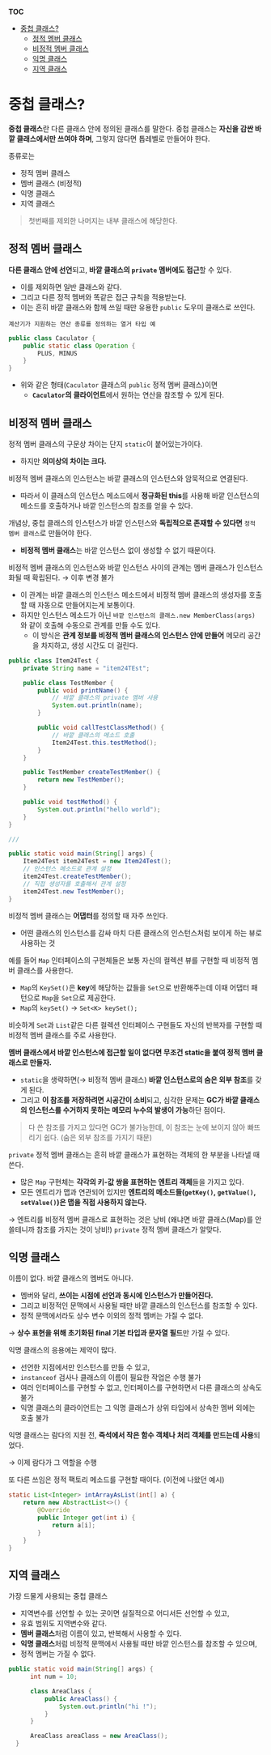**TOC**
- [중첩 클래스?](#중첩-클래스)
  - [정적 멤버 클래스](#정적-멤버-클래스)
  - [비정적 멤버 클래스](#비정적-멤버-클래스)
  - [익명 클래스](#익명-클래스)
  - [지역 클래스](#지역-클래스)

# 중첩 클래스?
**중첩 클래스**란 다른 클래스 안에 정의된 클래스를 말한다. 중첩 클래스는 **자신을 감싼 바깥 클래스에서만 쓰여야 하며**, 그렇지 않다면 톱레벨로 만들어야 한다.

종류로는
- 정적 멤버 클래스
- 멤버 클래스 (비정적)
- 익명 클래스
- 지역 클래스

> 첫번째를 제외한 나머지는 내부 클래스에 해당한다.

## 정적 멤버 클래스
**다른 클래스 안에 선언**되고, **바깥 클래스의 `private` 멤버에도 접근**할 수 있다.
- 이를 제외하면 일반 클래스와 같다.
- 그리고 다른 정적 멤버와 똑같은 접근 규칙을 적용받는다.
- 이는 흔히 바깥 클래스와 함께 쓰일 때만 유용한 `public` 도우미 클래스로 쓰인다.

`계산기가 지원하는 연산 종류를 정의하는 열거 타입 예`
```java
public class Caculator {
    public static class Operation {
        PLUS, MINUS
    }
}
```

- 위와 같은 형태(`Caculator` 클래스의 `public` 정적 멤버 클래스)이면
  - **`Caculator`의 클라이언트**에서 원하는 연산을 참조할 수 있게 된다.

## 비정적 멤버 클래스
정적 멤버 클래스의 구문상 차이는 단지 `static`이 붙어있는가이다.
- 하지만 **의미상의 차이는 크다.**

비정적 멤버 클래스의 인스턴스는 바깥 클래스의 인스턴스와 암묵적으로 연결된다.
- 따라서 이 클래스의 인스턴스 메소드에서 **정규화된 this**를 사용해 바깥 인스턴스의 메소드를 호출하거나 바깥 인스턴스의 참조를 얻을 수 있다.
    
개념상, 중첩 클래스의 인스턴스가 바깥 인스턴스와 **독립적으로 존재할 수 있다면** `정적 멤버 클래스`로 만들어야 한다.
- **비정적 멤버 클래스**는 바깥 인스턴스 없이 생성할 수 없기 때문이다.

비정적 멤버 클래스의 인스턴스와 바깥 인스턴스 사이의 관계는 멤버 클래스가 인스턴스화될 때 확립된다. → 이후 변경 불가

- 이 관계는 바깥 클래스의 인스턴스 메소드에서 비정적 멤버 클래스의 생성자를 호출할 때 자동으로 만들어지는게 보통이다.
- 하지만 인스턴스 메소드가 아닌 `바깥 인스턴스의 클래스.new MemberClass(args)` 와 같이 호출해 수동으로 관계를 만들 수도 있다.
  - 이 방식은 **관계 정보를 비정적 멤버 클래스의 인스턴스 안에 만들어** 메모리 공간을 차지하고, 생성 시간도 더 걸린다.

```java
public class Item24Test {
    private String name = "item24TEst";

    public class TestMember {
        public void printName() {
            // 바깥 클래스의 private 멤버 사용
            System.out.println(name);
        }

        public void callTestClassMethod() {
            // 바깥 클래스의 메소드 호출
            Item24Test.this.testMethod();
        }
    }

    public TestMember createTestMember() {
        return new TestMember();
    }

    public void testMethod() {
        System.out.println("hello world");
    }
}

///

public static void main(String[] args) {
    Item24Test item24Test = new Item24Test();
    // 인스턴스 메소드로 관계 설정
    item24Test.createTestMember();
    // 직접 생성자를 호출해서 관계 설정
    item24Test.new TestMember();
}
```

비정적 멤버 클래스는 **어댑터**를 정의할 때 자주 쓰인다.
- 어떤 클래스의 인스턴스를 감싸 마치 다른 클래스의 인스턴스처럼 보이게 하는 뷰로 사용하는 것

예를 들어 `Map` 인터페이스의 구현체들은 보통 자신의 컬렉션 뷰를 구현할 때 비정적 멤버 클래스를 사용한다.
- `Map`의 `KeySet()`은 **key**에 해당하는 값들을 `Set`으로 반환해주는데 이때 어댑터 패턴으로 `Map`을 `Set`으로 제공한다.
- `Map`의 `keySet()` → `Set<K> keySet();`

비슷하게 `Set`과 `List`같은 다른 컬렉션 인터페이스 구현들도 자신의 반복자를 구현할 때 비정적 멤버 클래스를 주로 사용한다.

**멤버 클래스에서 바깥 인스턴스에 접근할 일이 없다면 무조건 static을 붙여 정적 멤버 클래스로 만들자.**
- `static`을 생략하면(→ 비정적 멤버 클래스) **바깥 인스턴스로의 숨은 외부 참조**를 갖게 된다.
- 그리고 **이 참조를 저장하려면 시공간이 소비**되고, 심각한 문제는 **GC가 바깥 클래스의 인스턴스를 수거하지 못하는 메모리 누수의 발생이 가능**하단 점이다.

> 다 쓴 참조를 가지고 있다면 GC가 불가능한데, 이 참조는 눈에 보이지 않아 빠뜨리기 쉽다. (숨은 외부 참조를 가지기 때문)

`private` 정적 멤버 클래스는 흔히 바깥 클래스가 표현하는 객체의 한 부분을 나타낼 때 쓴다.
- 많은 `Map` 구현체는 **각각의 키-값 쌍을 표현하는 엔트리 객체**들을 가지고 있다.
- 모든 엔트리가 맵과 연관되어 있지만 **엔트리의 메소드들(`getKey()`, `getValue()`, `setValue()`)은 맵을 직접 사용하지 않는다.**

→ 엔트리를 비정적 멤버 클래스로 표현하는 것은 낭비 (왜냐면 바깥 클래스(Map)를 안 쓸테니까 참조를 가지는 것이 낭비!)
`private` 정적 멤버 클래스가 알맞다.

## 익명 클래스
이름이 없다. 바깥 클래스의 멤버도 아니다.
- 멤버와 달리, **쓰이는 시점에 선언과 동시에 인스턴스가 만들어진다.**
- 그리고 비정적인 문맥에서 사용될 때만 바깥 클래스의 인스턴스를 참조할 수 있다.
- 정적 문맥에서라도 상수 변수 이외의 정적 멤버는 가질 수 없다.

→ **상수 표현을 위해 초기화된 final 기본 타입과 문자열 필드**만 가질 수 있다.

익명 클래스의 응용에는 제약이 많다.
- 선언한 지점에서만 인스턴스를 만들 수 있고,
- `instanceof` 검사나 클래스의 이름이 필요한 작업은 수행 불가
- 여러 인터페이스를 구현할 수 없고, 인터페이스를 구현하면서 다른 클래스의 상속도 불가
- 익명 클래스의 클라이언트는 그 익명 클래스가 상위 타입에서 상속한 멤버 외에는 호출 불가

익명 클래스는 람다의 지원 전, **즉석에서 작은 함수 객체나 처리 객체를 만드는데 사용**되었다.

→ 이제 람다가 그 역할을 수행

또 다른 쓰임은 정적 팩토리 메소드를 구현할 때이다. (이전에 나왔던 예시)

```java
static List<Integer> intArrayAsList(int[] a) {
	return new AbstractList<>() {
        @Override
        public Integer get(int i) {
            return a[i];
        }
    }
}
```

## 지역 클래스
가장 드물게 사용되는 중첩 클래스
- 지역변수를 선언할 수 있는 곳이면 실질적으로 어디서든 선언할 수 있고,
- 유효 범위도 지역변수와 같다.
- **멤버 클래스**처럼 이름이 있고, 반복해서 사용할 수 있다.
- **익명 클래스**처럼 비정적 문맥에서 사용될 때만 바깥 인스턴스를 참조할 수 있으며,
- 정적 멤버는 가질 수 없다.

```java
public static void main(String[] args) {
      int num = 10;

      class AreaClass {
          public AreaClass() {
              System.out.println("hi !");
          }
      }

      AreaClass areaClass = new AreaClass();
  }
```

